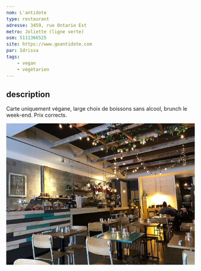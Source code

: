 ```yaml
---
nom: L'antidote
type: restaurant
adresse: 3459, rue Ontario Est
metro: Joliette (ligne verte)
osm: 5111366525
site: https://www.goantidote.com
par: Idrissa
tags:
    - vegan
    - végétarien
---
```


## description

Carte uniquement végane, large choix de boissons sans alcool, brunch le week-end.
Prix corrects.

![L'Antidode](./media/l-antidote.jpg)
